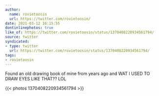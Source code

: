 ```yaml
---
author:
  name: rovietoosin
  url: https://twitter.com/rovietoosin/
date: 2021-03-12 16:15:55
dontinlinephotos: true
like_of: https://twitter.com/rovietoosin/status/1370408220934561794/
source: twitter
syndicated:
- type: twitter
  url: https://twitter.com/rovietoosin/status/1370408220934561794/
tags:
- rovietoosin
---
```


Found an old drawing book of mine from years ago and WAT I USED TO DRAW EYES LIKE THAT?? LOL 

{{< photos 1370408220934561794 >}}